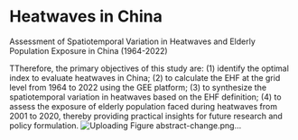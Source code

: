 # Heatwaves in China
Assessment of Spatiotemporal Variation in Heatwaves and Elderly Population Exposure in China (1964-2022)

TTherefore, the primary objectives of this study are: 
(1) identify the optimal index to evaluate heatwaves in China; 
(2) to calculate the EHF at the grid level from 1964 to 2022 using the GEE platform; 
(3) to synthesize the spatiotemporal variation in heatwaves based on the EHF definition;
(4) to assess the exposure of elderly population faced during heatwaves from 2001 to 2020,
thereby providing practical insights for future research and policy formulation.
![Uploading Figure abstract-change.png…]()
